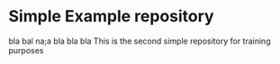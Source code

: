 # Simple Example repository
bla bal na;a
bla bla bla 
This is the second simple repository for training purposes

